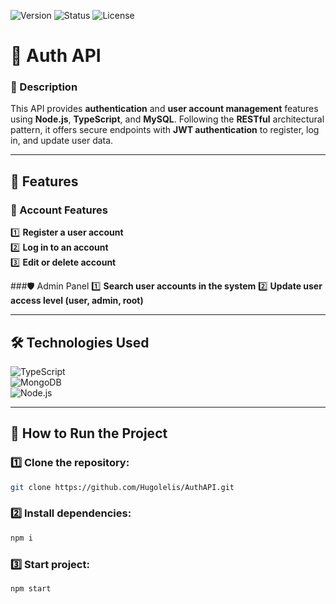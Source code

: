 ![Version](https://img.shields.io/badge/version-v1.0.0-blue.svg)
![Status](https://img.shields.io/badge/status-auth--only-brightgreen.svg)
![License](https://img.shields.io/badge/license-MIT-green.svg)

# 🔐 Auth API

### 📘 Description
This API provides **authentication** and **user account management** features using **Node.js**, **TypeScript**, and **MySQL**. Following the **RESTful** architectural pattern, it offers secure endpoints with **JWT authentication** to register, log in, and update user data.

---

## 🚀 Features

### 👤 Account Features  
1️⃣ **Register a user account**  
2️⃣ **Log in to an account**  
3️⃣ **Edit or delete account**

###🛡️ Admin Panel
1️⃣ **Search user accounts in the system**
2️⃣ **Update user access level (user, admin, root)**

---

## 🛠️ Technologies Used

![TypeScript](https://img.shields.io/badge/TypeScript-007ACC?style=for-the-badge&logo=typescript&logoColor=white)  
![MongoDB](https://img.shields.io/badge/MongoDB-47A248?style=for-the-badge&logo=mongodb&logoColor=white)  
![Node.js](https://img.shields.io/badge/Node.js-339933?style=for-the-badge&logo=node.js&logoColor=white)

---

## 📂 How to Run the Project

### 1️⃣ Clone the repository:
```bash
git clone https://github.com/Hugolelis/AuthAPI.git
````
### 2️⃣ Install dependencies:
```bash
npm i
````
### 3️⃣ Start project: 
```bash
npm start
````
